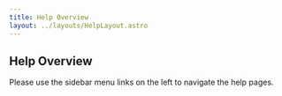 ```yaml
---
title: Help Overview
layout: ../layouts/HelpLayout.astro
---
```

## Help Overview

Please use the sidebar menu links on the left to navigate the help pages. 